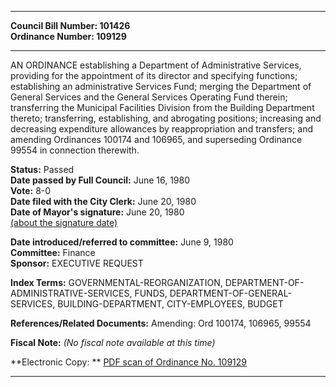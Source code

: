 * * * * *  
  
**Council Bill Number: [](#h0)[](#h2)101426**   
**Ordinance Number: 109129**  
  
* * * * *  
  
AN ORDINANCE establishing a Department of Administrative Services, providing for the appointment of its director and specifying functions; establishing an administrative Services Fund; merging the Department of General Services and the General Services Operating Fund therein; transferring the Municipal Facilities Division from the Building Department thereto; transferring, establishing, and abrogating positions; increasing and decreasing expenditure allowances by reappropriation and transfers; and amending Ordinances 100174 and 106965, and superseding Ordinance 99554 in connection therewith.  
  
**Status:** Passed   
**Date passed by Full Council:** June 16, 1980   
**Vote:** 8-0   
**Date filed with the City Clerk:** June 20, 1980   
**Date of Mayor's signature:** June 20, 1980   
[(about the signature date)](/~public/approvaldate.htm)   
  
  
**Date introduced/referred to committee:** June 9, 1980   
**Committee:** Finance   
**Sponsor:** EXECUTIVE REQUEST   
  
**Index Terms:** GOVERNMENTAL-REORGANIZATION, DEPARTMENT-OF-ADMINISTRATIVE-SERVICES, FUNDS, DEPARTMENT-OF-GENERAL-SERVICES, BUILDING-DEPARTMENT, CITY-EMPLOYEES, BUDGET  
  
**References/Related Documents:** Amending: Ord 100174, 106965, 99554  
  
**Fiscal Note:** *(No fiscal note available at this time)*  
  
**Electronic Copy: ** [PDF scan of Ordinance No. 109129](/~archives/Ordinances/Ord_109129.pdf)  
  
* * * * *  
